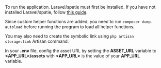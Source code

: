 <p>
    To run the application. Laravel/spatie must first be installed.
    If you have not installed Laravel/spatie, follow <a href="https://spatie.be/docs/laravel-permission/v5/installation-laravel">this guide</a>.
</p>
<p>
    Since custom helper functions are added, you need to run <code>composer dump-autoload</code> before running the program to load all helper functions.
</p>
<p>
    You may also need to create the symbolic link using <code>php artisan storage:link</code> Artisan command.
</p>
<p>
    In your <strong>.env</strong> file, config the asset URL by setting the <strong>ASSET_URL</strong> variable to 
    <strong>&ltAPP_URL&gt/assets</strong> with <strong>&ltAPP_URL&gt</strong> is the value of your <strong>APP_URL</strong>
    variable.
</p>
